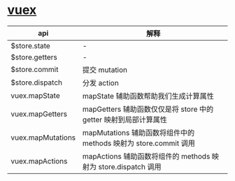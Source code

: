 # [vuex](https://vuex.vuejs.org/zh/)

| api               | 解释                                                             |
| ----------------- | ---------------------------------------------------------------- |
| $store.state      | -                                                                |
| $store.getters    | -                                                                |
| $store.commit     | 提交 mutation                                                    |
| $store.dispatch   | 分发 action                                                      |
| vuex.mapState     | mapState 辅助函数帮助我们生成计算属性                            |
| vuex.mapGetters   | mapGetters 辅助函数仅仅是将 store 中的 getter 映射到局部计算属性 |
| vuex.mapMutations | mapMutations 辅助函数将组件中的 methods 映射为 store.commit 调用 |
| vuex.mapActions   | mapActions 辅助函数将组件的 methods 映射为 store.dispatch 调用   |